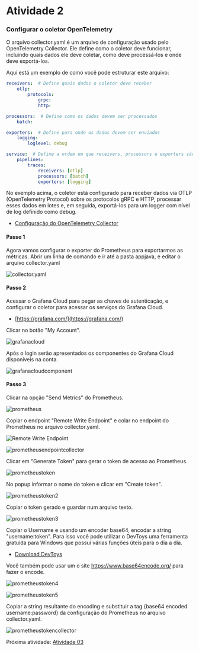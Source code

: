 # Atividade 2

### Configurar o coletor OpenTelemetry
O arquivo collector.yaml é um arquivo de configuração usado pelo OpenTelemetry Collector. Ele define como o coletor deve funcionar, incluindo quais dados ele deve coletar, como deve processá-los e onde deve exportá-los.

Aqui está um exemplo de como você pode estruturar este arquivo:
```yaml
receivers:  # Define quais dados o coletor deve receber
    otlp:
        protocols:
            grpc:
            http:

processors:  # Define como os dados devem ser processados
    batch:

exporters:  # Define para onde os dados devem ser enviados
    logging:
        loglevel: debug

service:  # Define a ordem em que receivers, processors e exporters são chamados
    pipelines:
        traces:
            receivers: [otlp]
            processors: [batch]
            exporters: [logging]
```
No exemplo acima, o coletor está configurado para receber dados via OTLP (OpenTelemetry Protocol) sobre os protocolos gRPC e HTTP, processar esses dados em lotes e, em seguida, exportá-los para um logger com nível de log definido como debug.

- [Configuração do OpenTelemetry Collector](https://opentelemetry.io/docs/collector/configuration/)

#### Passo 1
Agora vamos configurar o exporter do Prometheus para exportarmos as métricas.
Abrir um linha de comando e ir até a pasta appjava, e editar o arquivo collector.yaml

![collector.yaml](images/collectoryaml.png)


#### Passo 2
Acessar o Grafana Cloud para pegar as chaves de autenticação, e configurar o coletor para acessar os serviços do Grafana Cloud.

- [https://grafana.com/](https://grafana.com/)


Clicar no botão "My Account".

![grafanacloud](images/grafanacom.png)


Após o login serão apresentados os componentes do Grafana Cloud disponíveis na conta.

![grafanacloudcomponent](images/grafanadatasources.png)


#### Passo 3
Clicar na opção "Send Metrics" do Prometheus.

![prometheus](images/prometheus.png)


Copiar o endpoint "Remote Write Endpoint" e colar no endpoint do Prometheus no arquivo collector.yaml.

![Remote Write Endpoint](images/prometheusendpoint.png)

![prometheusendpointcollector](images/prometheusendpointcollector.png)


Clicar em "Generate Token" para gerar o token de acesso ao Prometheus.

![prometheustoken](images/prometheustoken.png)


No popup informar o nome do token e clicar em "Create token".

![prometheustoken2](images/prometheustoken2.png)


Copiar o token gerado e guardar num arquivo texto.

![prometheustoken3](images/prometheustoken3.png)


Copiar o Username e usando um encoder base64, encodar a string "username:token". Para isso você pode utilizar o DevToys uma ferramenta gratuida para Windows que possui várias funções úteis para o dia a dia.

- [Download DevToys](https://devtoys.app/)

Você também pode usar um o site https://www.base64encode.org/ para fazer o encode.

![prometheustoken4](images/prometheustoken4.png)

![prometheustoken5](images/prometheustoken5.png)


Copiar a string resultante do encoding e substituir a tag {base64 encoded username:password} da configuração do Prometheus no arquivo collector.yaml.

![prometheustokencollector](images/prometheustokencollector.png)


Próxima atividade: [Atividade 03](03-atividade.md)


